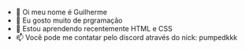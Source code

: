 - 👋 Oi meu nome é Guilherme
- 👀 Eu gosto muito de prgramação
- 🌱 Estou aprendendo recentemente HTML e CSS
- 📫 Você pode me contatar pelo discord através do nick: pumpedkkk
